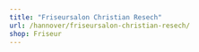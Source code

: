 ```yaml
---
title: "Friseursalon Christian Resech"
url: /hannover/friseursalon-christian-resech/
shop: Friseur
---
```

